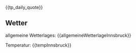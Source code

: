 {{tp_daily_quote}}

## Wetter

allgemeine Wetterlages: {{allgemeineWetterlageInnsbruck}}

Temperatur: {{tempInnsbruck}}